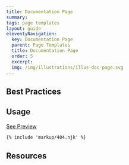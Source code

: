```yaml
---
title: Documentation Page
summary: 
tags: page templates
layout: guide
eleventyNavigation:
  key: Documentation Page
  parent: Page Templates
  title: Documentation Page
  order: 5
  excerpt:
  img: /img/illustrations/illus-doc-page.svg
---
```


## Best Practices


## Usage

<a class="btn btn-primary" href="" target="_blank">See Preview</a>

``` html
{% include 'markup/404.njk' %}
```

## Resources








